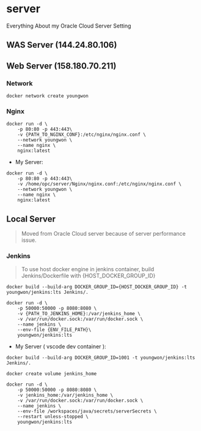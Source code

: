 # server
Everything About my Oracle Cloud Server Setting

## WAS Server (144.24.80.106)


## Web Server (158.180.70.211)
### Network
```
docker network create youngwon
```

### Nginx
```
docker run -d \
    -p 80:80 -p 443:443\
    -v {PATH_TO_NGINX_CONF}:/etc/nginx/nginx.conf \
    --network youngwon \
    --name nginx \
    nginx:latest
```
 - My Server:
```
docker run -d \
    -p 80:80 -p 443:443\
    -v /home/opc/server/Nginx/nginx.conf:/etc/nginx/nginx.conf \
    --network youngwon \
    --name nginx \
    nginx:latest
```

## Local Server
 > Moved from Oracle Cloud server because of server performance issue.

### Jenkins
 > To use host docker engine in jenkins container, build Jenkins/Dockerfile with {HOST_DOCKER_GROUP_ID}
```
docker build --build-arg DOCKER_GROUP_ID={HOST_DOCKER_GROUP_ID} -t youngwon/jenkins:lts Jenkins/.
```
```
docker run -d \
    -p 50000:50000 -p 8080:8080 \
    -v {PATH_TO_JENKINS_HOME}:/var/jenkins_home \
    -v /var/run/docker.sock:/var/run/docker.sock \
    --name jenkins \
    --env-file {ENV_FILE_PATH}\
    youngwon/jenkins:lts
```
- My Server ( vscode dev container ):
```
docker build --build-arg DOCKER_GROUP_ID=1001 -t youngwon/jenkins:lts Jenkins/.
```
```
docker create volume jenkins_home
```
```
docker run -d \
    -p 50000:50000 -p 8080:8080 \
    -v jenkins_home:/var/jenkins_home \
    -v /var/run/docker.sock:/var/run/docker.sock \
    --name jenkins \
    --env-file /workspaces/java/secrets/serverSecrets \
    --restart unless-stopped \
    youngwon/jenkins:lts
```